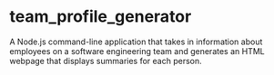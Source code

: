 # team_profile_generator
A Node.js command-line application that takes in information about employees on a software engineering team and generates an HTML webpage that displays summaries for each person.

